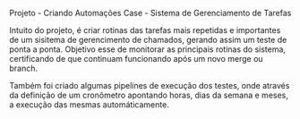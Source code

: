Projeto - Criando Automações
Case - Sistema de Gerenciamento de Tarefas

Intuito do projeto, é criar rotinas das tarefas mais repetidas e importantes de um sisitema de gerencimento de chamados, gerando assim um teste de ponta a ponta. 
Objetivo esse de monitorar as principais rotinas do sistema, certificando de que continuam funcionando após um novo merge ou branch.

Também foi criado algumas pipelines de execução dos testes, onde através da definição de um cronômetro apontando horas, dias da semana e meses, a execução das mesmas automáticamente.

